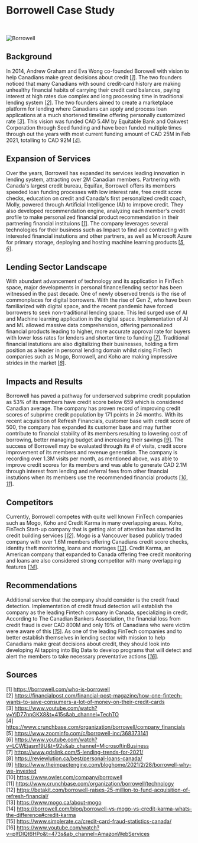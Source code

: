 # Borrowell Case Study
<BR>

![Borrowell](https://www.thekickassentrepreneur.com/wp-content/uploads/2020/07/Borrowell-logo-1.png)

## **Background**
In 2014, Andrew Graham and Eva Wong co-founded Borowell with vision to help Canadians make great decisions about credit [[*1*](https://borrowell.com/who-is-borrowell)]. 
The two founders noticed that many Canadians with sound credit-card history are making unhealthy financial habits of carrying their credit card balances, paying interest at high rates due complex and long processing time in traditional lending system [[*2*](https://financialpost.com/financial-post-magazine/how-one-fintech-wants-to-save-consumers-a-lot-of-money-on-their-credit-cards)]. 
The two founders aimed to create a marketplace platform for lending where Canadians can apply and process loan applications at a much shortened timeline offering personally customized rate [[*3*](https://www.youtube.com/watch?v=YjD77npGKX8&t=415s&ab_channel=TechTO)]. 
This vision was funded CAD 5.4M by Equitable Bank and Oakwest Corporation through Seed funding and have been funded multiple times through out the years with most current funding amount of CAD 25M in Feb 2021, totalling to CAD 92M [[*4*](https://www.crunchbase.com/organization/borrowell/company_financials)]. 

## **Expansion of Services** 
Over the years, Borrowell has expanded its services leading innovation in lending system, attracting over 2M Canadian members. Partnering with Canada's largest credit bureau, Equifax, Borrowell offers its members speeded loan funding processes with low interest rate, free credit score checks, education on credit and Canada's first personalized credit coach, Molly, powered through Artificial Intelligence (AI) to imrpove credit. They also developed recommendation engine, analyzing each member's credit profile to make personalized financial product recommendation in their partnering financial instituions [[*1*](https://borrowell.com/who-is-borrowell)].
The company leverages several technologies for their business such as Impact to find and contracting with interested financial instutions and other partners, as well as Microsoft Azure for primary storage, deploying and hosting machine learning products [[*5*](https://www.zoominfo.com/c/borrowell-inc/368373141), [*6*](https://www.youtube.com/watch?v=LCWEjasm19U&t=92s&ab_channel=MicrosoftinBusiness)].

## **Lending Sector Landscape**
With abundant advancement of technology and its application in FinTech space, major developments in personal finance/lending sector has been witnessed in the past decade. One of newly observed trends is the rise of commonplaces for digital borrowers. With the rise of Gen Z, who have been familiarized with digital space, and the recent pandemic have forced borrowers to seek non-traditional lending space. This led surged use of AI and Machine learning application in the digital space. Implementation of AI and ML allowed massive data comprehension, offering personalized financial products leading to higher, more accurate approval rate for buyers with lower loss rates for lenders and shorter time to funding [[*7*](https://www.gdslink.com/5-lending-trends-for-2021/)]. 
Traditional financial instutions are also digitalizing their businesses, holding a firm position as a leader in personal lending domain whilst rising FinTech companies such as Mogo, Borrowell, and Koho are making impressive strides in the market [[*8*](https://reviewlution.ca/best/personal-loans-canada/)].

## **Impacts and Results**
Borrowell has paved a pathway for underserved subprime credit population as 53% of its members have credit score below 659 which is considered Canadian average. The company has proven record of improving credit scores of subprime credit population by 171 points in 24 months. With its recent acquisition of Refresh Financials, customer base with credit score of 500, the company has expanded its customer base and may further contribute to financial stability of its members resulting to lowering cost of borrowing, better managing budget and increasing their savings [[*9*](https://www.theimpactengine.com/bloghome/2021/2/28/borrowell-why-we-invested)]. 
The success of Borrowell may be evaluated through its # of visits, credit score improvement of its members and revenue generation. The company is recording over 1.3M visits per month, as mentioned above, was able to improve credit scores for its members and was able to generate CAD 2.1M through interest from lending and referral fees from other financial instutions when its members use the recommended financial products [[*10*](https://www.owler.com/company/borrowell), [*11*](https://www.crunchbase.com/organization/borrowell/technology)].

## **Competitors**
Currently, Borrowell competes with quite well known FinTech companies such as Mogo, Koho and Credit Karma in many overlapping areas. Koho, FinTech Start-up company that is getting alot of attention has started its credit building services [[*12*](https://betakit.com/borrowell-raises-25-million-to-fund-acquisition-of-refresh-financial/)]. 
Mogo is a Vancouver based publicly traded company with over 1.6M members  offering Canadians credit score checks, identity theft monitoring, loans and mortages [[*13*](https://www.mogo.ca/about-mogo)]. 
Credit Karma, an American company that expanded to Canada offering free credit monitoring and loans are also considered strong competitor with many overlapping features [[*14*](https://borrowell.com/blog/borrowell-vs-mogo-vs-credit-karma-whats-the-difference#credit-karma)]. 

## **Recommendations**
Additional service that the company should consider is the credit fraud detection. Implementation of credit fraud detection will establish the company as the leading Fintech company in Canada, specializing in credit. According to The Canadian Bankers Association, the financial loss from credit fraud is over CAD 800M and only 19% of Canadians who were victim were aware of this [[*15*](https://www.simplerate.ca/credit-card-fraud-statistics-canada/)].
As one of the leading FinTech companies and to better establish themselves in lending sector with mission to help Canadians make great decisions about credit, they should look into developing AI tapping into Big Data to develop programs that will detect and alert the members to take necessary preventative actions [[*16*](https://www.youtube.com/watch?v=pIfDlQt6HPo&t=473s&ab_channel=AmazonWebServices)]. 

## **Sources**
[1] https://borrowell.com/who-is-borrowell
<br>
[2] https://financialpost.com/financial-post-magazine/how-one-fintech-wants-to-save-consumers-a-lot-of-money-on-their-credit-cards
<br>
[3] https://www.youtube.com/watch?v=YjD77npGKX8&t=415s&ab_channel=TechTO
<br>
[4] https://www.crunchbase.com/organization/borrowell/company_financials
<br>
[5] https://www.zoominfo.com/c/borrowell-inc/368373141
<br>
[6] https://www.youtube.com/watch?v=LCWEjasm19U&t=92s&ab_channel=MicrosoftinBusiness
<br>
[7] https://www.gdslink.com/5-lending-trends-for-2021/
<br>
[8] https://reviewlution.ca/best/personal-loans-canada/
<br>
[9] https://www.theimpactengine.com/bloghome/2021/2/28/borrowell-why-we-invested
<br>
[10] https://www.owler.com/company/borrowell
<br>
[11] https://www.crunchbase.com/organization/borrowell/technology
<br>
[12] https://betakit.com/borrowell-raises-25-million-to-fund-acquisition-of-refresh-financial/
<br>
[13] https://www.mogo.ca/about-mogo
<br>
[14] https://borrowell.com/blog/borrowell-vs-mogo-vs-credit-karma-whats-the-difference#credit-karma
<br>
[15] https://www.simplerate.ca/credit-card-fraud-statistics-canada/
<br>
[16] https://www.youtube.com/watch?v=pIfDlQt6HPo&t=473s&ab_channel=AmazonWebServices
